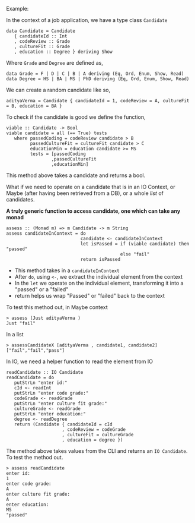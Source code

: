 
Example: 

In the context of a job application, we have a type class ```Candidate```

```
data Candidate = Candidate
   { candidateId :: Int
   , codeReview :: Grade
   , cultureFit :: Grade
   , education :: Degree } deriving Show
```

Where ```Grade``` and ```Degree``` are defined as,
```
data Grade = F | D | C | B | A deriving (Eq, Ord, Enum, Show, Read)
data Degree = HS | BA | MS | PhD deriving (Eq, Ord, Enum, Show, Read)
```

We can create a random candidate like so,
```
adityaVerma = Candidate { candidateId = 1, codeReview = A, cultureFit = B, education = BA }
```

To check if the candidate is good we define the function,
```
viable :: Candidate -> Bool
viable candidate = all (== True) tests
   where passedCoding = codeReview candidate > B
         passedCultureFit = cultureFit candidate > C
         educationMin = education candidate >= MS
         tests = [passedCoding
                 ,passedCultureFit
                 ,educationMin]   
```

This method above takes a candidate and returns a bool. 

What if we need to operate on a candidate that is in an IO Context, or Maybe (after having been retrieved from a DB), or a whole _list_ of candidates.


**A truly generic function to access candidate, one which can take any monad**
```
assess :: (Monad m) => m Candidate -> m String 
assess candidateInContext = do
                            candidate <- candidateInContext
                           	let isPassed = if (viable candidate) then "passed"
                                           else "fail"
                            return isPassed
```

- This method takes in a ```candidateInContext``` 
- After ```do```, using ```<-```, we extract the individual element from the context
- In the ```let``` we operate on the individual element, transforming it into a "passed" or a "failed"
- return helps us wrap "Passed" or "failed" back to the context


To test this method out, in Maybe context
```
> assess (Just adityaVerma )
Just "fail"
```

In a list
```
> assessCandidateX [adityaVerma , candidate1, candidate2]
["fail","fail","pass"]
```

In IO, we need a helper function to read the element from IO 
```
readCandidate :: IO Candidate
readCandidate = do
   putStrLn "enter id:"
   cId <- readInt
   putStrLn "enter code grade:"
   codeGrade <- readGrade
   putStrLn "enter culture fit grade:"
   cultureGrade <- readGrade
   putStrLn "enter education:"
   degree <- readDegree
   return (Candidate { candidateId = cId
                     , codeReview = codeGrade
                     , cultureFit = cultureGrade
                     , education = degree })
```
The method above takes values from the CLI and returns an ```IO Candidate```.
To test the method out.
```
> assess readCandidate
enter id:
1
enter code grade:
A
enter culture fit grade:
A
enter education:
MS
"passed"
```




